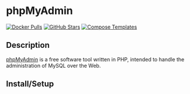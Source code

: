 # phpMyAdmin

[![Docker Pulls](https://img.shields.io/docker/pulls/phpmyadmin/phpmyadmin?style=flat-square&color=607D8B&label=docker%20pulls&logo=docker)](https://hub.docker.com/r/phpmyadmin/phpmyadmin)
[![GitHub Stars](https://img.shields.io/github/stars/phpmyadmin/phpmyadmin?style=flat-square&color=607D8B&label=github%20stars&logo=github)](https://github.com/phpmyadmin/phpmyadmin)
[![Compose Templates](https://img.shields.io/static/v1?style=flat-square&color=607D8B&label=compose&message=templates)](https://github.com/GhostWriters/DockSTARTer/tree/master/compose/.apps/phpmyadmin)

## Description

[phpMyAdmin](https://www.phpmyadmin.net/) is a free software tool written in PHP, intended to handle the administration of MySQL over the Web.

## Install/Setup

